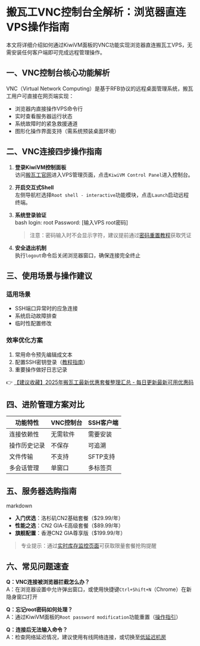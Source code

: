 # 搬瓦工VNC控制台全解析：浏览器直连VPS操作指南

本文将详细介绍如何通过KiwiVM面板的VNC功能实现浏览器直连搬瓦工VPS，无需安装任何客户端即可完成远程管理操作。

## 一、VNC控制台核心功能解析
VNC（Virtual Network Computing）是基于RFB协议的远程桌面管理系统，搬瓦工用户可直接在网页端实现：
- 浏览器内直接操作VPS命令行
- 实时查看服务器运行状态
- 系统故障时的紧急救援通道
- 图形化操作界面支持（需系统预装桌面环境）

## 二、VNC连接四步操作指南
1. **登录KiwiVM控制面板**  
   访问[搬瓦工官网](https://bit.ly/banwagon)进入VPS管理页面，点击`KiwiVM Control Panel`进入控制台。

2. **开启交互式Shell**  
   左侧导航栏选择`Root shell - interactive`功能模块，点击`Launch`启动远程终端。

3. **系统登录验证**  
   bash
   login: root
   Password: [输入VPS root密码]
   
   > 注意：密码输入时不会显示字符，建议提前通过[密码重置教程](https://bit.ly/banwagon)获取凭证

4. **安全退出机制**  
   执行`logout`命令后关闭浏览器窗口，确保连接完全终止

## 三、使用场景与操作建议
### 适用场景
- SSH端口异常时的应急连接
- 系统启动故障排查
- 临时性配置修改

### 效率优化方案
1. 常用命令预先编辑成文本
2. 配置SSH密钥登录（[教程指南](https://bit.ly/banwagon)）
3. 重要操作做好日志记录

👉 [【建议收藏】2025年搬瓦工最新优惠套餐整理汇总 - 每日更新最新可用优惠码](https://bit.ly/banwagon)

## 四、进阶管理方案对比
| 功能特性        | VNC控制台 | SSH客户端 |
|---------------|---------|----------|
| 连接依赖性       | 无需软件  | 需要安装   |
| 操作历史记录     | 不保存    | 可追溯    |
| 文件传输        | 不支持    | SFTP支持  |
| 多会话管理      | 单窗口    | 多标签页   |

## 五、服务器选购指南
markdown
- **入门优选**：洛杉矶CN2基础套餐（$29.99/年）
- **性能之选**：CN2 GIA-E高级套餐（$89.99/年）
- **旗舰配置**：香港CN2 GIA尊享版（$199.99/年）

> 专业提示：通过[实时库存监控页面](https://bit.ly/banwagon)可获取限量套餐抢购提醒

## 六、常见问题速查
**Q：VNC连接被浏览器拦截怎么办？**  
A：在浏览器设置中允许弹出窗口，或使用快捷键`Ctrl+Shift+N`（Chrome）在新隐身窗口打开

**Q：忘记root密码如何处理？**  
A：通过KiwiVM面板的`Root password modification`功能重置（[操作指引](https://bit.ly/banwagon)）

**Q：连接后无法输入命令？**  
A：检查网络延迟情况，建议使用有线网络连接，或切换至[低延迟机房](https://bit.ly/banwagon)